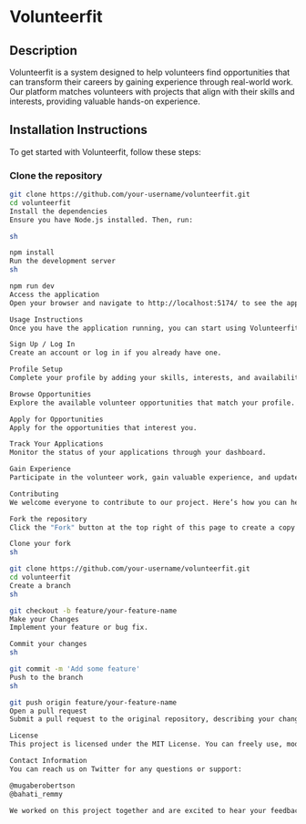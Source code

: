# Volunteerfit

## Description
Volunteerfit is a system designed to help volunteers find opportunities that can transform their careers by gaining experience through real-world work. Our platform matches volunteers with projects that align with their skills and interests, providing valuable hands-on experience.

## Installation Instructions
To get started with Volunteerfit, follow these steps:

### Clone the repository
```sh
git clone https://github.com/your-username/volunteerfit.git
cd volunteerfit
Install the dependencies
Ensure you have Node.js installed. Then, run:

sh

npm install
Run the development server
sh

npm run dev
Access the application
Open your browser and navigate to http://localhost:5174/ to see the application in action.

Usage Instructions
Once you have the application running, you can start using Volunteerfit as follows:

Sign Up / Log In
Create an account or log in if you already have one.

Profile Setup
Complete your profile by adding your skills, interests, and availability.

Browse Opportunities
Explore the available volunteer opportunities that match your profile.

Apply for Opportunities
Apply for the opportunities that interest you.

Track Your Applications
Monitor the status of your applications through your dashboard.

Gain Experience
Participate in the volunteer work, gain valuable experience, and update your profile with new skills.

Contributing
We welcome everyone to contribute to our project. Here’s how you can help:

Fork the repository
Click the "Fork" button at the top right of this page to create a copy of the repository on your GitHub account.

Clone your fork
sh

git clone https://github.com/your-username/volunteerfit.git
cd volunteerfit
Create a branch
sh

git checkout -b feature/your-feature-name
Make your Changes
Implement your feature or bug fix.

Commit your changes
sh

git commit -m 'Add some feature'
Push to the branch
sh

git push origin feature/your-feature-name
Open a pull request
Submit a pull request to the original repository, describing your changes in detail.

License
This project is licensed under the MIT License. You can freely use, modify, and distribute this software. See the LICENSE file for more details.

Contact Information
You can reach us on Twitter for any questions or support:

@mugaberobertson
@bahati_remmy

We worked on this project together and are excited to hear your feedback and contributions!